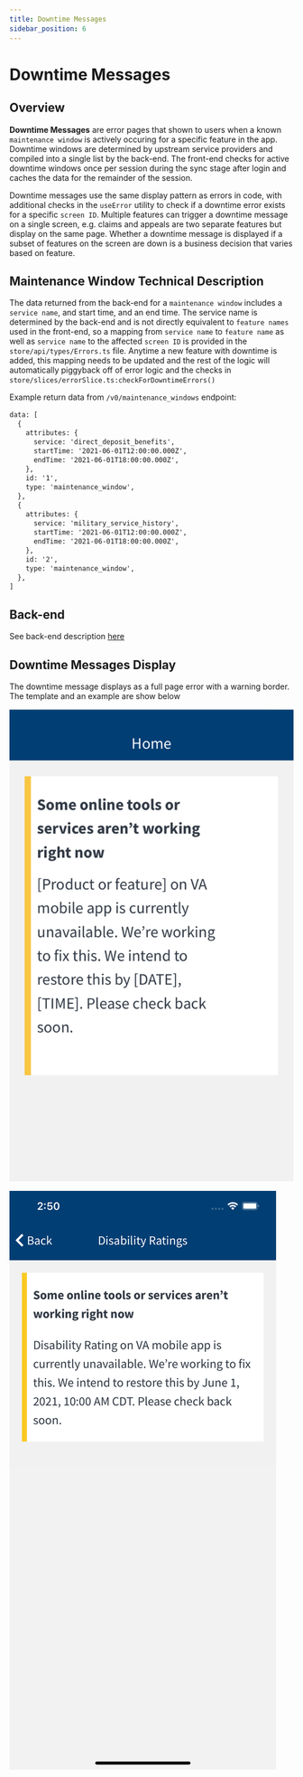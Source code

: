 ```yaml
---
title: Downtime Messages
sidebar_position: 6
---
```


# Downtime Messages

## Overview

**Downtime Messages** are error pages that shown to users when a known `maintenance window` is actively occuring for a specific feature in the app. Downtime windows are determined by upstream service providers and compiled into a single list by the back-end. The front-end checks for active downtime windows once per session during the sync stage after login and caches the data for the remainder of the session.

Downtime messages use the same display pattern as errors in code, with additional checks in the `useError` utility to check if a downtime error exists for a specific `screen ID`. Multiple features can trigger a downtime message on a single screen, e.g. claims and appeals are two separate features but display on the same page. Whether a downtime message is displayed if a subset of features on the screen are down is a business decision that varies based on feature.

## Maintenance Window Technical Description

The data returned from the back-end for a `maintenance window` includes a `service name`, and start time, and an end time. The service name is determined by the back-end and is not directly equivalent to `feature names` used in the front-end, so a mapping from `service name` to `feature name` as well as `service name` to the affected `screen ID` is provided in the `store/api/types/Errors.ts` file. Anytime a new feature with downtime is added, this mapping needs to be updated and the rest of the logic will automatically piggyback off of error logic and the checks in `store/slices/errorSlice.ts:checkForDowntimeErrors()`

Example return data from `/v0/maintenance_windows` endpoint:
```
data: [
  {
    attributes: {
      service: 'direct_deposit_benefits',
      startTime: '2021-06-01T12:00:00.000Z',
      endTime: '2021-06-01T18:00:00.000Z',
    },
    id: '1',
    type: 'maintenance_window',
  },
  {
    attributes: {
      service: 'military_service_history',
      startTime: '2021-06-01T12:00:00.000Z',
      endTime: '2021-06-01T18:00:00.000Z',
    },
    id: '2',
    type: 'maintenance_window',
  },
]
```

## Back-end

See back-end description [here](../BackEnd/Features/MaintenanceWindows.md)

## Downtime Messages Display

The downtime message displays as a full page error with a warning border. The template and an example are show below

![Downtime Messages Template](/img/downtimeMessagesImages/downtime-messages-template.png)

![Downtime Messages Example](/img/downtimeMessagesImages/downtime-messages-example.png)
